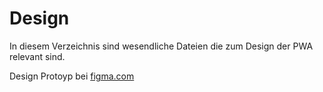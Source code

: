 # Design

In diesem Verzeichnis sind wesendliche Dateien die zum Design der PWA relevant sind. 

Design Protoyp bei [figma.com](https://www.figma.com/file/9PE138ACs2g9I3QfR1BRtS/webeng2-prototyping?t=Y7TxY0i3BkUKvGHg-1)